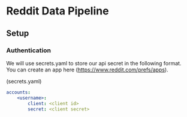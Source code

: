 # Reddit Data Pipeline

## Setup

### Authentication
We will use secrets.yaml to store our api secret in the following format.  
You can create an app here (https://www.reddit.com/prefs/apps).  
  
(secrets.yaml)  
```YAML  
accounts:  
    <username>:  
        client: <client id>  
        secret: <client secret>  
```
